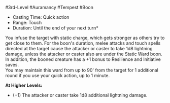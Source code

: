 #3rd-Level #Auramancy #Tempest #Boon
 
- Casting Time: Quick action
- Range: Touch
- Duration: Until the end of your next turn*  

You infuse the target with static charge, which gets stronger as others try to get close to them. For the boon's duration, melee attacks and touch spells directed at the target cause the attacker or caster to take 1d8 lightning damage, unless the attacker or caster also are under the Static Ward boon. In addition, the booned creature has a +1 bonus to Resilience and Initiative saves.  
You may maintain this ward from up to 90' from the target for 1 additional round if you use your quick action, up to 1 minute.
 
**At Higher Levels:** 
* (+1) The attacker or caster take 1d8 additional lightning damage.